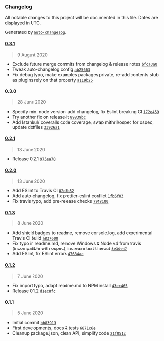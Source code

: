 ### Changelog

All notable changes to this project will be documented in this file. Dates are displayed in UTC.

Generated by [`auto-changelog`](https://github.com/CookPete/auto-changelog).

#### [0.3.1](https://github.com/webketje/metalsmith-taxonomy/compare/0.3.0...0.3.1)

> 9 August 2020

- Exclude future merge commits from changelog & release notes [`bfca3a0`](https://github.com/webketje/metalsmith-taxonomy/commit/bfca3a02807b7e12c3121403198f0cbf2582aaf0)
- Tweak auto-changelog config [`ab25663`](https://github.com/webketje/metalsmith-taxonomy/commit/ab256638d33bc23e5ec9a0baa01c1a600fb2ac9a)
- Fix debug typo, make examples packages private, re-add contents stub as plugins rely on that property [`a119b25`](https://github.com/webketje/metalsmith-taxonomy/commit/a119b25875c2caee6b433e2274c74845853bafa5)

#### [0.3.0](https://github.com/webketje/metalsmith-taxonomy/compare/0.2.1...0.3.0)

> 28 June 2020

- Specify min. node version, add changelog, fix Eslint breaking CI [`172e459`](https://github.com/webketje/metalsmith-taxonomy/commit/172e459f6d01d75db5f008dbaa5c82400ba2f75e)
- Try another fix on release-it [`89839bc`](https://github.com/webketje/metalsmith-taxonomy/commit/89839bc3efaf79b67561048bce757c8e8408661b)
- Add Istanbul/ coveralls code coverage, swap mithril/ospec for ospec, update dotfiles [`33926a1`](https://github.com/webketje/metalsmith-taxonomy/commit/33926a1e11d66adf8a86d3b44023c7b1d039a388)

#### [0.2.1](https://github.com/webketje/metalsmith-taxonomy/compare/0.2.0...0.2.1)

> 13 June 2020

- Release 0.2.1 [`975ea70`](https://github.com/webketje/metalsmith-taxonomy/commit/975ea701aff532db837c274e1fdfc7d9a022bb19)

#### [0.2.0](https://github.com/webketje/metalsmith-taxonomy/compare/0.1.3...0.2.0)

> 13 June 2020

- Add ESlint to Travis CI [`02d5b52`](https://github.com/webketje/metalsmith-taxonomy/commit/02d5b5264465f4bac7f09752527814b1e5993ec4)
- Add auto-changelog, fix prettier-eslint conflict [`1fb6f03`](https://github.com/webketje/metalsmith-taxonomy/commit/1fb6f0386cd8a8e50900b4632d1751977f175404)
- Fix travis typo, add pre-release checks [`7948100`](https://github.com/webketje/metalsmith-taxonomy/commit/79481003cd585d6b334afc8f1706327ce495bf71)

#### [0.1.3](https://github.com/webketje/metalsmith-taxonomy/compare/0.1.2...0.1.3)

> 8 June 2020

- Add shield badges to readme, remove console.log, add experimental Travis CI build [`a837600`](https://github.com/webketje/metalsmith-taxonomy/commit/a83760051e3bd26b1fa76ce3d236cf9e9bee650c)
- Fix typo in readme.md, remove Windows & Node v4 from travis (incompatible with ospec), increase test timeout [`8e3de47`](https://github.com/webketje/metalsmith-taxonomy/commit/8e3de472843a3b248e3713dafe6d3fafce00209d)
- Add ESlint, fix ESlint errors [`47684ac`](https://github.com/webketje/metalsmith-taxonomy/commit/47684ac6bc2536c9c40a0eff5683828604d507ee)

#### [0.1.2](https://github.com/webketje/metalsmith-taxonomy/compare/0.1.1...0.1.2)

> 7 June 2020

- Fix import typo, adapt readme.md to NPM install [`43ec465`](https://github.com/webketje/metalsmith-taxonomy/commit/43ec465d319b20baecb263ec5e94bbaaa39a8584)
- Release 0.1.2 [`d1ec8fc`](https://github.com/webketje/metalsmith-taxonomy/commit/d1ec8fcadcdbb4030903d8c222f2c30ac14c4460)

#### 0.1.1

> 5 June 2020

- Initial commit [`bb83913`](https://github.com/webketje/metalsmith-taxonomy/commit/bb8391389e48d0311d98d0de065c2dd2fed9e112)
- First developments, docs & tests [`6871c6e`](https://github.com/webketje/metalsmith-taxonomy/commit/6871c6e230ccd0fda92237a0a73b1b3456012c54)
- Cleanup package.json, clean API, simplify code [`21f051c`](https://github.com/webketje/metalsmith-taxonomy/commit/21f051c0e02a57480c21e764693550c6e82fc8a6)
